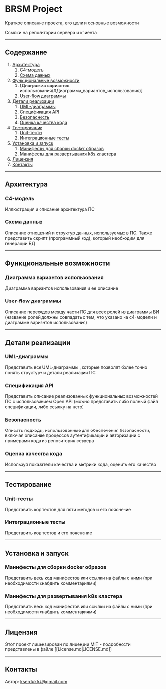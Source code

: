 # **BRSM Project**

Краткое описание проекта, его цели и основные возможности

Ссылки на репозитории сервера и клиента

---

## **Содержание**

1. [Архитектура](#Архитектура)
    1. [C4-модель](#C4-модель)
    2. [Схема данных](#Схема_данных)
2. [Функциональные возможности](#Функциональные_возможности)
    1. [Диаграмма вариантов использования(#Диаграмма_вариантов_использования)]
    2. [User-flow диаграммы](#User-flow_диаграммы)
3. [Детали реализации](#Детали_реализации)
    1. [UML-диаграммы](#UML-диаграммы)
    2. [Спецификация API](#Спецификация_API)
    3. [Безопасность](#Безопасность)
    4. [Оценка качества кода](#Оценка_качества_кода)
4. [Тестирование](#Тестирование)
    1. [Unit-тесты](#Unit-тесты)
    2. [Интеграционные тесты](#Интеграционные_тесты)
5. [Установка и  запуск](#installation)
    1. [Манифесты для сборки docker образов](#Манифесты_для_сборки_docker_образов)
    2. [Манифесты для развертывания k8s кластера](#Манифесты_для_развертывания_k8s_кластера)
6. [Лицензия](#Лицензия)
7. [Контакты](#Контакты)

---
## **Архитектура**

### C4-модель

Иллюстрация и описание архитектура ПС

### Схема данных

Описание отношений и структур данных, используемых в ПС. Также представить скрипт (программный код), который необходим для генерации БД

---

## **Функциональные возможности**

### Диаграмма вариантов использования

Диаграмма вариантов использования и ее описание

### User-flow диаграммы

Описание переходов между части ПС для всех ролей из диаграммы ВИ (название ролей должны совпадать с тем, что указано на c4-модели и диаграмме вариантов использования)


---

## **Детали реализации**

### UML-диаграммы

Представить все UML-диаграммы , которые позволят более точно понять структуру и детали реализации ПС

### Спецификация API

Представить описание реализованных функциональных возможностей ПС с использованием Open API (можно представить либо полный файл спецификации, либо ссылку на него)

### Безопасность

Описать подходы, использованные для обеспечения безопасности, включая описание процессов аутентификации и авторизации с примерами кода из репозитория сервера

### Оценка качества кода

Используя показатели качества и метрики кода, оценить его качество

---

## **Тестирование**

### Unit-тесты

Представить код тестов для пяти методов и его пояснение

### Интеграционные тесты

Представить код тестов и его пояснение

---

## **Установка и  запуск**

### Манифесты для сборки docker образов

Представить весь код манифестов или ссылки на файлы с ними (при необходимости снабдить комментариями)

### Манифесты для развертывания k8s кластера

Представить весь код манифестов или ссылки на файлы с ними (при необходимости снабдить комментариями)

---

## **Лицензия**

Этот проект лицензирован по лицензии MIT - подробности представлены в файле [[License.md|LICENSE.md]]

---

## **Контакты**

Автор: kserduk54@gmail.com